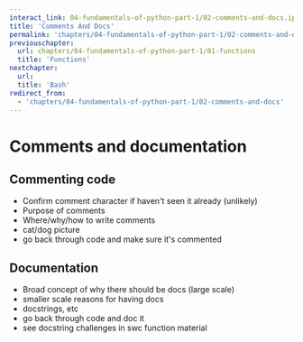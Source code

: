 ```yaml
---
interact_link: 04-fundamentals-of-python-part-1/02-comments-and-docs.ipynb
title: 'Comments And Docs'
permalink: 'chapters/04-fundamentals-of-python-part-1/02-comments-and-docs'
previouschapter:
  url: chapters/04-fundamentals-of-python-part-1/01-functions
  title: 'Functions'
nextchapter:
  url: 
  title: 'Bash'
redirect_from:
  - 'chapters/04-fundamentals-of-python-part-1/02-comments-and-docs'
---
```


# Comments and documentation

## Commenting code

- Confirm comment character if haven't seen it already (unlikely)
- Purpose of comments
- Where/why/how to write comments
- cat/dog picture
- go back through code and make sure it's commented

## Documentation

- Broad concept of why there should be docs (large scale)
- smaller scale reasons for having docs
- docstrings, etc
- go back through code and doc it
- see docstring challenges in swc function material
